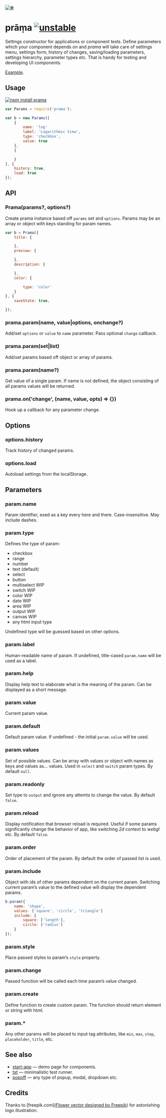 [![❁](https://dfcreative.github.io/prams/logo.png "❁")](https://dfcreative.github.io/prama)

# prāṃa [![unstable](http://badges.github.io/stability-badges/dist/unstable.svg)](http://github.com/badges/stability-badges)

Settings constructor for applications or component tests.
Define parameters which your component depends on and _prama_ will take care of settings menu, settings form, history of changes, saving/loading parameters, settings hierarchy, parameter types etc. That is handy for testing and developing UI components.

[Example](https://dfcreative.github.io/prama).

## Usage

[![npm install prama](https://nodei.co/npm/prama.png?mini=true)](https://npmjs.org/package/prama/)

```js
var Params = require('prama');

var b = new Params([
	{
		name: 'log'
		label: 'Logarithmic View',
		type: 'checkbox',
		value: true
	},
	{

	}
], {
	history: true,
	load: true
});
```

## API

### Prama(params?, options?)

Create prama instance based off `params` set and `options`.
Params may be an array or object with keys standing for param names.

```js
var b = Prama({
	title: {

	},
	preview: {

	},
	description: {

	},
	color: {

		type: 'color'
	}
}, {
	saveState: true,

});
```

### prama.param(name, value|options, onchange?)

Add/set `options` or `value` to `name` parameter. Pass optional `change` callback.

### prama.param(set|list)

Add/set params based off object or array of params.

### prama.param(name?)

Get value of a single param. If name is not defined, the object consisting of all params values will be returned.

### prama.on('change', (name, value, opts) => {})

Hook up a callback for any parameter change.


## Options

### options.history

Track history of changed params.

### options.load

Autoload settings from the localStorage.


## Parameters

### param.name

Param identifier, esed as a key every here and there. Case-insensitive. May include dashes.

### param.type

Defines the type of param:

* checkbox
* range
* number
* text (default)
* select
* button
* multiselect WIP
* switch WIP
* color WIP
* date WIP
* area WIP
* output WIP
* canvas WIP
* any html input type

Undefined type will be guessed based on other options.

### param.label

Human-readable name of param. If undefined, title-cased `param.name` will be used as a label.

### param.help

Display help text to elaborate what is the meaning of the param. Can be displayed as a short message.

### param.value

Current param value.

### param.default

Default param value. If undefined - the initial `param.value` will be used.

### param.values

Set of possible values. Can be array with values or object with names as keys and values as... values. Used in `select` and `switch` param types. By default `null`.

### param.readonly

Set type to `output` and ignore any attemts to change the value. By default `false`.

### param.reload

Display notification that browser reload is required. Useful if some params significantly change the behavior of app, like switching _2d_ context to _webgl_ etc. By default `false`.

### param.order

Order of placement of the param. By default the order of passed list is used.

### param.include

Object with ids of other params dependent on the current param. Switching current param’s value to the defined value will display the dependent params.

```js
b.param({
	name: 'shape',
	values: ['square', 'circle', 'triangle']
	include: {
		square: ['length'],
		circle: ['radius']
	}
});
```

### param.style

Place passed styles to param’s `style` property.

### param.change

Passed function will be called each time param’s value changed.

### param.create

Define function to create custom param. The function should return element or string with html.

### param.*

Any other params will be placed to input tag attributes, like `min`, `max`, `step`, `placeholder`, `title`, etc.



## See also

* [start-app](https://github.com/dfcreative/start-app) — demo page for components.
* [tst](https://github.com/dfcreative/tst) — minimalistic test runner.
* [popoff](https://github.com/dfcreative/popoff) — any type of popup, modal, dropdown etc.

## Credits

Thanks to [freepik.com](<a href="http://www.freepik.com/free-photos-vectors/flower">Flower vector designed by Freepik</a>) for astonishing logo illustration.